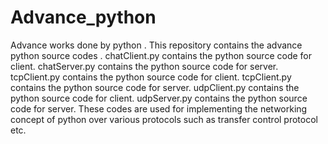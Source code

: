# Advance_python
Advance works done by python .
This repository contains the advance python source codes .
chatClient.py  contains the python source code for client.
chatServer.py  contains the python source code for server.
tcpClient.py contains the python source code for client.
tcpClient.py contains the python source code for server.
udpClient.py contains the python source code for client.
udpServer.py contains the python source code for server.
These codes are used for implementing the networking concept of python over various protocols such as transfer control protocol etc.
